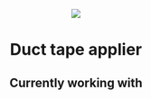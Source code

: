 <p align="center">
<img src="https://media0.giphy.com/media/VeSvZhPrqgZxx2KpOA/giphy.gif?cid=ecf05e472f34io0x2dawhs4ppys6bwwrhzw7j400n0jfe4tb&rid=giphy.gif&ct=g">
</p>

<h1 align="center">Duct tape applier</h1>
<h2 align="center"><b>Currently working with</b></h2>
<p align="center">
<!-- HEX-GRID:IMAGES ["cpp", "fabric", "node", "python", "react"] -->
<!-- HEX-GRID:EFFECTS   ["glitch"] -->
<!-- HEX-GRID:TRANSITIONS ["scale-in"] -->
<!-- HEX-GRID:START --><!-- HEX-GRID:END -->
</p>
